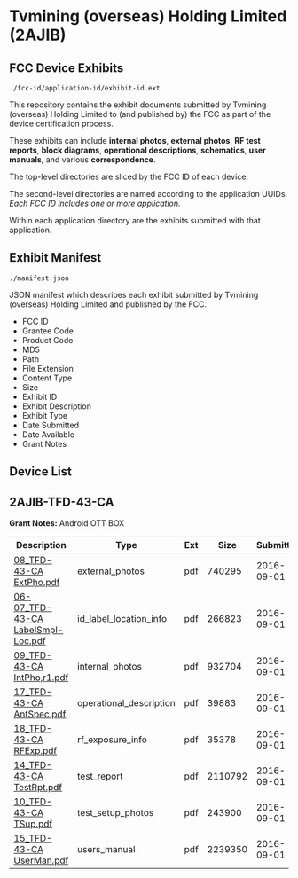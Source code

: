 # Tvmining (overseas) Holding Limited (2AJIB)
## FCC Device Exhibits

```
./fcc-id/application-id/exhibit-id.ext
```

This repository contains the exhibit documents submitted by Tvmining (overseas) Holding Limited to (and published by) the FCC as part of the device certification process.

These exhibits can include **internal photos**, **external photos**, **RF test reports**, **block diagrams**, **operational descriptions**, **schematics**, **user manuals**, and various **correspondence**.

The top-level directories are sliced by the FCC ID of each device.

The second-level directories are named according to the application UUIDs. *Each FCC ID includes one or more application.*

Within each application directory are the exhibits submitted with that application. 

## Exhibit Manifest

```
./manifest.json
```

JSON manifest which describes each exhibit submitted by Tvmining (overseas) Holding Limited and published by the FCC.

- FCC ID
- Grantee Code
- Product Code
- MD5
- Path
- File Extension
- Content Type
- Size
- Exhibit ID
- Exhibit Description
- Exhibit Type
- Date Submitted
- Date Available
- Grant Notes

## Device List
## 2AJIB-TFD-43-CA
**Grant Notes:** Android OTT BOX

| Description | Type | Ext | Size | Submitted | Available |
| ----------- | ---- | --- | ---- | --------- | --------- |
| [08_TFD-43-CA ExtPho.pdf](2AJIB-TFD-43-CA/4add0846c750cb84761fbebec0c66638/3119409.pdf) | external_photos | pdf | 740295 | 2016-09-01 | 2016-09-01 |
| [06-07_TFD-43-CA LabelSmpl-Loc.pdf](2AJIB-TFD-43-CA/4add0846c750cb84761fbebec0c66638/3119408.pdf) | id_label_location_info | pdf | 266823 | 2016-09-01 | 2016-09-01 |
| [09_TFD-43-CA IntPho,r1.pdf](2AJIB-TFD-43-CA/4add0846c750cb84761fbebec0c66638/3119410.pdf) | internal_photos | pdf | 932704 | 2016-09-01 | 2016-09-01 |
| [17_TFD-43-CA AntSpec.pdf](2AJIB-TFD-43-CA/4add0846c750cb84761fbebec0c66638/3119418.pdf) | operational_description | pdf | 39883 | 2016-09-01 | 2016-09-01 |
| [18_TFD-43-CA RFExp.pdf](2AJIB-TFD-43-CA/4add0846c750cb84761fbebec0c66638/3119419.pdf) | rf_exposure_info | pdf | 35378 | 2016-09-01 | 2016-09-01 |
| [14_TFD-43-CA TestRpt.pdf](2AJIB-TFD-43-CA/4add0846c750cb84761fbebec0c66638/3119415.pdf) | test_report | pdf | 2110792 | 2016-09-01 | 2016-09-01 |
| [10_TFD-43-CA TSup.pdf](2AJIB-TFD-43-CA/4add0846c750cb84761fbebec0c66638/3119411.pdf) | test_setup_photos | pdf | 243900 | 2016-09-01 | 2016-09-01 |
| [15_TFD-43-CA UserMan.pdf](2AJIB-TFD-43-CA/4add0846c750cb84761fbebec0c66638/3119416.pdf) | users_manual | pdf | 2239350 | 2016-09-01 | 2016-09-01 |
